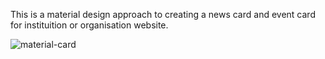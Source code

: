 This is a material design approach to creating a news card and event card  for instituition or organisation website. 



![material-card](https://user-images.githubusercontent.com/62858538/131600938-11950b18-81fe-4be3-bba6-18ec2d58bc7c.png)
